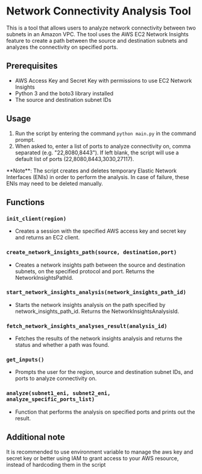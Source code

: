 <div class="markdown prose w-full break-words dark:prose-invert light">
   <h1>Network Connectivity Analysis Tool</h1>
   <p>This is a tool that allows users to analyze network connectivity between two subnets in an Amazon VPC. The tool uses the AWS EC2 Network Insights feature to create a path between the source and destination subnets and analyzes the connectivity on specified ports.</p>
   <h2>Prerequisites</h2>
   <ul>
      <li>AWS Access Key and Secret Key with permissions to use EC2 Network Insights</li>
      <li>Python 3 and the boto3 library installed</li>
      <li>The source and destination subnet IDs</li>
   </ul>
   <h2>Usage</h2>
   <ol>
      <li>Run the script by entering the command <code>python main.py</code> in the command prompt.</li>
      <li>When asked to, enter a list of ports to analyze connectivity on, comma separated (e.g. "22,8080,8443"). If left blank, the script will use a default list of ports (22,8080,8443,3030,27117).</li>
   </ol>
   <p>
         **Note**: The script creates and deletes temporary Elastic Network Interfaces (ENIs) in order to perform the analysis. In case of failure, these ENIs may need to be deleted manually.
   </p>
   <h2>Functions</h2>
   <h3><code>init_client(region)</code></h3>
   <ul>
      <li>Creates a session with the specified AWS access key and secret key and returns an EC2 client.</li>
   </ul>
   <h3><code>create_network_insights_path(source, destination,port)</code></h3>
   <ul>
      <li>Creates a network insights path between the source and destination subnets, on the specified protocol and port. Returns the NetworkInsightsPathId.</li>
   </ul>
   <h3><code>start_network_insights_analysis(network_insights_path_id)</code></h3>
   <ul>
      <li>Starts the network insights analysis on the path specified by network_insights_path_id. Returns the NetworkInsightsAnalysisId.</li>
   </ul>
   <h3><code>fetch_network_insights_analyses_result(analysis_id)</code></h3>
   <ul>
      <li>Fetches the results of the network insights analysis and returns the status and whether a path was found.</li>
   </ul>
   <h3><code>get_inputs()</code></h3>
   <ul>
      <li>Prompts the user for the region, source and destination subnet IDs, and ports to analyze connectivity on.</li>
   </ul>
   <h3><code>analyze(subnet1_eni, subnet2_eni, analyze_specific_ports_list)</code></h3>
   <ul>
      <li>Function that performs the analysis on specified ports and prints out the result.</li>
   </ul>
   <h2>Additional note</h2>
   <p>It is recommended to use environment variable to manage the aws key and secret key or better using IAM to grant access to your AWS resource, instead of hardcoding them in the script</p>
</div>
